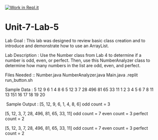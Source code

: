 [![Work in Repl.it](https://classroom.github.com/assets/work-in-replit-14baed9a392b3a25080506f3b7b6d57f295ec2978f6f33ec97e36a161684cbe9.svg)](https://classroom.github.com/online_ide?assignment_repo_id=4113673&assignment_repo_type=AssignmentRepo)
# Unit-7-Lab-5

Lab Goal :   This lab was designed to review basic class creation and to introduce and demonstrate how to use an ArrayList.  


Lab Description :  Use the Number class from Lab 4 to determine if a number is odd, even, or perfect.  Then, use this NumberAnalyzer class to determine how many numbers in the list are odd, even, and perfect.

Files Needed ::
Number.java
NumberAnalyzer.java
Main.java
.replit
run_button.sh

Sample Data : 
5 12 9 6 1 4 8 6
5 12 3 7 28 496 81 65 33 11
1 2 3 4 5 6 7 8 11 13 151 16 17 18 19 20

 Sample Output : 
[5, 12, 9, 6, 1, 4, 8, 6]
odd count = 3

[5, 12, 3, 7, 28, 496, 81, 65, 33, 11]
odd count = 7
even count = 3
perfect count = 2

[5, 12, 3, 7, 28, 496, 81, 65, 33, 11]
odd count = 7
even count = 3
perfect count = 2

